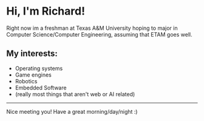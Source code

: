 # Hi, I'm Richard!
Right now im a freshman at Texas A&M University hoping to major in Computer Science/Computer Engineering, assuming that ETAM goes well.

## My interests:
- Operating systems
- Game engines
- Robotics
- Embedded Software
- (really most things that aren't web or AI related)

---

Nice meeting you! Have a great morning/day/night :)

